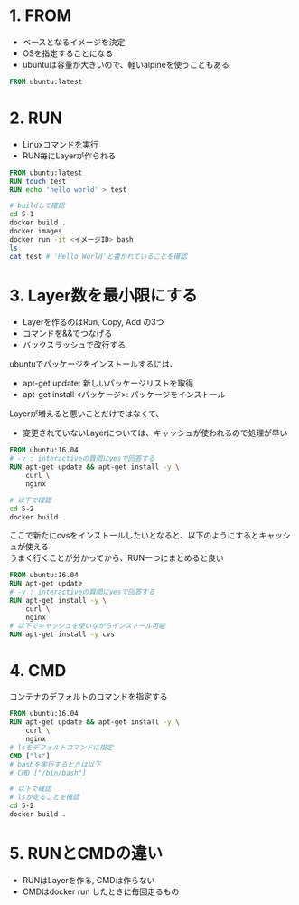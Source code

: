 # 1. FROM
* ベースとなるイメージを決定
* OSを指定することになる
* ubuntuは容量が大きいので、軽いalpineを使うこともある

```Dockerfile
FROM ubuntu:latest
```

# 2. RUN
* Linuxコマンドを実行
* RUN毎にLayerが作られる

```Dockerfile
FROM ubuntu:latest
RUN touch test
RUN echo 'hello world' > test
```

```sh
# buildして確認
cd 5-1
docker build .
docker images
docker run -it <イメージID> bash
ls
cat test # 'Hello World'と書かれていることを確認
```

# 3. Layer数を最小限にする
* Layerを作るのはRun, Copy, Add の3つ
* コマンドを&&でつなげる
* バックスラッシュで改行する

ubuntuでパッケージをインストールするには、
* apt-get update: 新しいパッケージリストを取得
* apt-get install <パッケージ>: パッケージをインストール

Layerが増えると悪いことだけではなくて、
* 変更されていないLayerについては、キャッシュが使われるので処理が早い

```dockerfile
FROM ubuntu:16.04
# -y : interactiveの質問にyesで回答する
RUN apt-get update && apt-get install -y \
    curl \
    nginx
```

```sh
# 以下で確認
cd 5-2
docker build .
```
ここで新たにcvsをインストールしたいとなると、以下のようにするとキャッシュが使える  
うまく行くことが分かってから、RUN一つにまとめると良い

``` dockerfile
FROM ubuntu:16.04
RUN apt-get update
# -y : interactiveの質問にyesで回答する
RUN apt-get install -y \
    curl \
    nginx
# 以下でキャッシュを使いながらインストール可能
RUN apt-get install -y cvs
```

# 4. CMD
コンテナのデフォルトのコマンドを指定する 

```dockerfile
FROM ubuntu:16.04
RUN apt-get update && apt-get install -y \
    curl \
    nginx
# lsをデフォルトコマンドに指定
CMD ["ls"]
# bashを実行するときは以下
# CMD ["/bin/bash"]
```

```sh
# 以下で確認
# lsが走ることを確認
cd 5-2
docker build .
```

# 5. RUNとCMDの違い
* RUNはLayerを作る, CMDは作らない
* CMDはdocker run したときに毎回走るもの